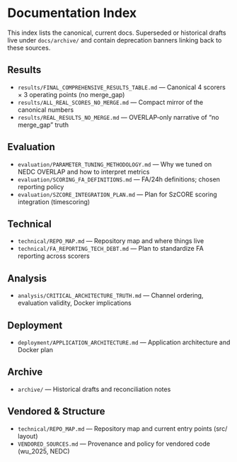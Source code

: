 # Documentation Index

This index lists the canonical, current docs. Superseded or historical drafts live under `docs/archive/` and contain deprecation banners linking back to these sources.

## Results
- `results/FINAL_COMPREHENSIVE_RESULTS_TABLE.md` — Canonical 4 scorers × 3 operating points (no merge_gap)
- `results/ALL_REAL_SCORES_NO_MERGE.md` — Compact mirror of the canonical numbers
- `results/REAL_RESULTS_NO_MERGE.md` — OVERLAP‑only narrative of “no merge_gap” truth

## Evaluation
- `evaluation/PARAMETER_TUNING_METHODOLOGY.md` — Why we tuned on NEDC OVERLAP and how to interpret metrics
- `evaluation/SCORING_FA_DEFINITIONS.md` — FA/24h definitions; chosen reporting policy
- `evaluation/SZCORE_INTEGRATION_PLAN.md` — Plan for SzCORE scoring integration (timescoring)

## Technical
- `technical/REPO_MAP.md` — Repository map and where things live
- `technical/FA_REPORTING_TECH_DEBT.md` — Plan to standardize FA reporting across scorers

## Analysis
- `analysis/CRITICAL_ARCHITECTURE_TRUTH.md` — Channel ordering, evaluation validity, Docker implications

## Deployment
- `deployment/APPLICATION_ARCHITECTURE.md` — Application architecture and Docker plan

## Archive
- `archive/` — Historical drafts and reconciliation notes

## Vendored & Structure
- `technical/REPO_MAP.md` — Repository map and current entry points (src/ layout)
- `VENDORED_SOURCES.md` — Provenance and policy for vendored code (wu_2025, NEDC)
